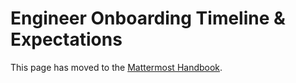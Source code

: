 # Engineer Onboarding Timeline & Expectations

This page has moved to the [Mattermost Handbook](https://handbook.mattermost.com/contributors/onboarding/staff-onboarding-guide/engineer-onboarding).
